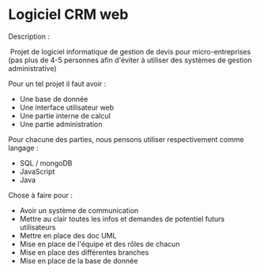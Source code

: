 # Logiciel CRM web

Description :

​	Projet de logiciel informatique de gestion de devis pour micro-entreprises (pas plus de 4-5 personnes afin d'éviter à utiliser des systèmes de gestion administrative)



Pour un tel projet il faut avoir :

- Une base de donnée 
- Une interface utilisateur web
- Une partie interne de calcul
- Une partie administration



Pour chacune des parties, nous pensons utiliser respectivement comme langage :

- SQL / mongoDB
- JavaScript
- Java



Chose à faire pour :

- Avoir un système de communication
- Mettre au clair toutes les infos et demandes de potentiel futurs utilisateurs
- Mettre en place des doc UML
- Mise en place de l'équipe et des rôles de chacun
- Mise en place des différentes branches
- Mise en place de la base de donnée



